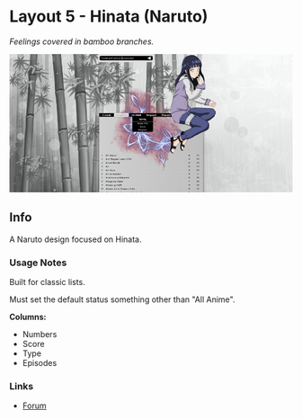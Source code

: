 # Layout 5 - Hinata (Naruto)

*Feelings covered in bamboo branches.*

![](gallery/demo.jpg)

## Info

A Naruto design focused on Hinata.

### Usage Notes

Built for classic lists.

Must set the default status something other than "All Anime".

**Columns:**

- Numbers
- Score
- Type
- Episodes

### Links

- [Forum](https://myanimelist.net/forum/?topicid=575669)
